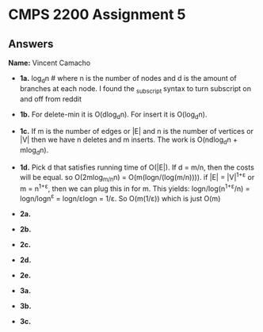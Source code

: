 # CMPS 2200 Assignment 5
## Answers

**Name:** Vincent Camacho






- **1a.** log<sub>d</sub>n # where n is the number of nodes and d is the amount of branches at each node. I found the <sub> subscript </sub> syntax to turn subscript on and off from reddit


- **1b.** For delete-min it is O(dlog<sub>d</sub>n). For insert it is O(log<sub>d</sub>n).


- **1c.** If m is the number of edges or |E| and n is the number of vertices or |V| then we have n deletes and m inserts. The work is O(ndlog<sub>d</sub>n + mlog<sub>d</sub>n).

- **1d.** Pick d that satisfies running time of O(|E|). If d = m/n, then the costs will be equal. so O(2mlog<sub>m/n</sub>n) = O(m(logn/(log(m/n)))). if |E| = |V|<sup>1+ε</sup> or m = n<sup>1+ε</sup>, then we can plug this in for m. This yields: logn/log(n<sup>1+ε</sup>/n) = logn/logn<sup>ε</sup> = logn/εlogn = 1/ε. So O(m(1/ε)) which is just O(m)
 

- **2a.** 


- **2b.**


- **2c.**

- **2d.**

- **2e.**



- **3a.**


- **3b.**


- **3c.**
